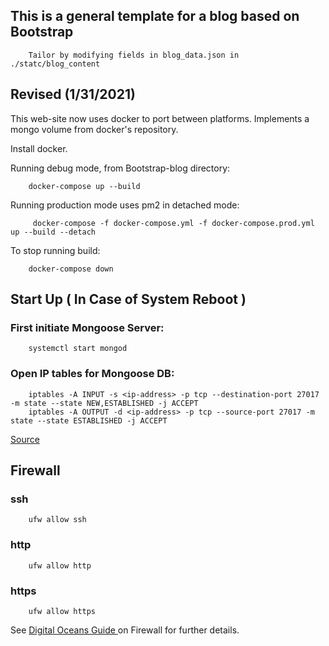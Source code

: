 ## This is a general template for a blog based on Bootstrap

        Tailor by modifying fields in blog_data.json in ./statc/blog_content

## Revised (1/31/2021)
This web-site now uses docker to port between platforms. Implements a mongo volume from docker's repository.

Install docker.

Running debug mode, from Bootstrap-blog directory:

        docker-compose up --build
Running production mode uses pm2 in detached mode:

         docker-compose -f docker-compose.yml -f docker-compose.prod.yml up --build --detach

To stop running build:
        
        docker-compose down

## Start Up ( In Case of System Reboot )

### First initiate Mongoose Server:
        systemctl start mongod

### Open IP tables for Mongoose DB:
        iptables -A INPUT -s <ip-address> -p tcp --destination-port 27017 -m state --state NEW,ESTABLISHED -j ACCEPT
        iptables -A OUTPUT -d <ip-address> -p tcp --source-port 27017 -m state --state ESTABLISHED -j ACCEPT
[ Source ]( https://docs.mongodb.com/manual/tutorial/configure-linux-iptables-firewall/ )



## Firewall

### ssh

        ufw allow ssh

### http

        ufw allow http

### https

        ufw allow https

See 
[ Digital Oceans Guide ]( https://www.digitalocean.com/community/tutorials/initial-server-setup-with-ubuntu-20-04#step-4-%E2%80%94-setting-up-a-basic-firewall)on Firewall for further details.